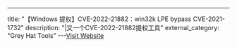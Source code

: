 ---
title: "【Windows 提权】CVE-2022-21882：win32k LPE bypass CVE-2021-1732"
description: "|又一个CVE-2022-21882提权工具"
external_category: "Grey Hat Tools"
---[Visit Website](https://github.com/KaLendsi/CVE-2022-21882)

